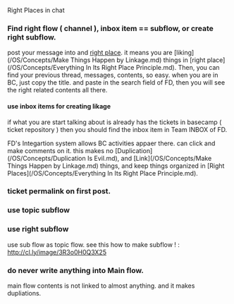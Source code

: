 Right Places in chat
### Find right flow ( channel ), inbox item == subflow, or create right subflow.
post your message into and [right place](/OS/Conventions/RightPlaces). it means you are [liking](/OS/Concepts/Make Things Happen by Linkage.md) things in [right place](/OS/Concepts/Everything In Its Right Place Principle.md). 
Then, you can find your previous thread, messages, contents, so easy. when you are in BC, just copy the title. and paste in the search field of FD, then you will see the right related contents all there. 

#### use inbox items for creating likage
if what you are start talking about is already has the tickets in basecamp ( ticket repository ) then you should find the inbox item in Team INBOX of FD. 

FD's Integartion system allows BC activities appaer there. can click and make comments on it. this makes no [Duplication](/OS/Concepts/Duplication Is Evil.md), and [Link](/OS/Concepts/Make Things Happen by Linkage.md) things, and keep things organized in [Right Places](/OS/Concepts/Everything In Its Right Place Principle.md). 
### ticket permalink on first post.

### use topic subflow
### use right subflow
use sub flow as topic flow. see this how to make subflow ! : http://cl.ly/image/3R3o0H0Q3X25
### do never write anything into Main flow. 
main flow contents is not linked to almost anything. and it makes dupliations. 
